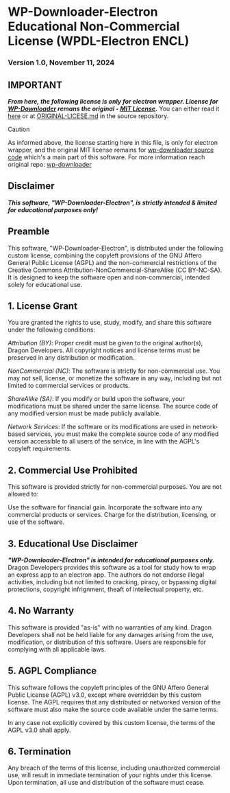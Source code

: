 # WP-Downloader-Electron Educational Non-Commercial License (WPDL-Electron ENCL)
### Version 1.0, November 11, 2024

## IMPORTANT
***From here, the following license is only for electron wrapper. License for [WP-Downloader](https://github.com/MaximilianGT500/wp-downloader) remans the original - [MIT License](https://opensource.org/license/mit).*** You can either read it [here](https://opensource.org/license/mit) or at [ORIGINAL-LICESE.md](./ORIGINAL_LICENSE.md) in the source repository. 

> [!CAUTION]
> As informed above, the license starting here in this file, is only for electron wrapper, and the original MIT license remains for [wp-downloader source code](https://github.com/MaximilianGT500/wp-downloader) which's a main part of this software. For more information reach original repo: [wp-downloader](https://github.com/MaximilianGT500/wp-downloader)

## Disclaimer
***This software, "WP-Downloader-Electron", is strictly intended & limited for educational purposes only!***

## Preamble
This software, "WP-Downloader-Electron", is distributed under the following custom license, combining the copyleft provisions of the GNU Affero General Public License (AGPL) and the non-commercial restrictions of the Creative Commons Attribution-NonCommercial-ShareAlike (CC BY-NC-SA). It is designed to keep the software open and non-commercial, intended solely for educational use.

## 1. License Grant
You are granted the rights to use, study, modify, and share this software under the following conditions:

*Attribution (BY)*: Proper credit must be given to the original author(s), Dragon Developers. All copyright notices and license terms must be preserved in any distribution or modification.

*NonCommercial (NC)*: The software is strictly for non-commercial use. You may not sell, license, or monetize the software in any way, including but not limited to commercial services or products.

*ShareAlike (SA)*: If you modify or build upon the software, your modifications must be shared under the same license. The source code of any modified version must be made publicly available.

*Network Services*: If the software or its modifications are used in network-based services, you must make the complete source code of any modified version accessible to all users of the service, in line with the AGPL's copyleft requirements.

## 2. Commercial Use Prohibited
This software is provided strictly for non-commercial purposes. You are not allowed to:

Use the software for financial gain.
Incorporate the software into any commercial products or services.
Charge for the distribution, licensing, or use of the software.

## 3. Educational Use Disclaimer
***"WP-Downloader-Electron" is intended for educational purposes only.*** Dragon Developers provides this software as a tool for study how to wrap an express app to an electron app. The authors do not endorse illegal activities, including but not limited to cracking, piracy, or bypassing digital protections, copyright infrignment, theaft of intellectual property, etc.

## 4. No Warranty
This software is provided "as-is" with no warranties of any kind. Dragon Developers shall not be held liable for any damages arising from the use, modification, or distribution of this software. Users are responsible for complying with all applicable laws.

## 5. AGPL Compliance
This software follows the copyleft principles of the GNU Affero General Public License (AGPL) v3.0, except where overridden by this custom license. The AGPL requires that any distributed or networked version of the software must also make the source code available under the same terms.

In any case not explicitly covered by this custom license, the terms of the AGPL v3.0 shall apply.

## 6. Termination
Any breach of the terms of this license, including unauthorized commercial use, will result in immediate termination of your rights under this license. Upon termination, all use and distribution of the software must cease.

